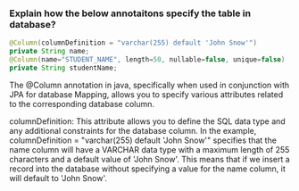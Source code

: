 ### Explain how the below annotaitons specify the table in database?

```java
@Column(columnDefinition = "varchar(255) default 'John Snow'")
private String name;
@Column(name="STUDENT_NAME", length=50, nullable=false, unique=false)
private String studentName;
```

The @Column annotation in java, specifically when used in conjunction with JPA for database Mapping, allows you to specify
various attributes related to the corresponding database column. 

columnDefinition:
This attribute allows you to define the SQL data type and any additional constraints for the database column. 
In the example, columnDefinition = "varchar(255) default 'John Snow'" specifies that the name column will have a VARCHAR data type 
with a maximum length of 255 characters and a default value of 'John Snow'. 
This means that if we insert a record into the database without specifying a value for the name column, it will default to 'John Snow'.